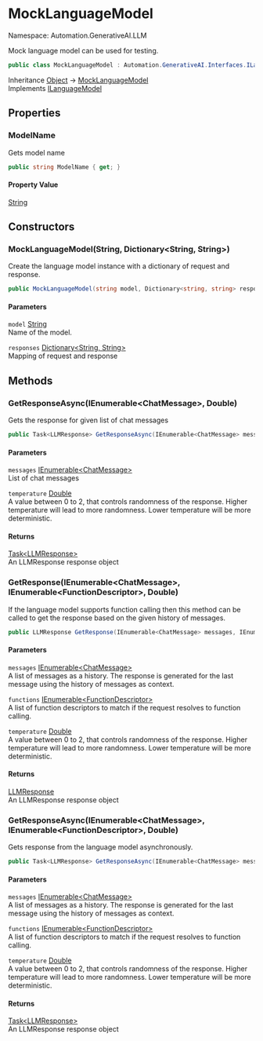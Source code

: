 # MockLanguageModel

Namespace: Automation.GenerativeAI.LLM

Mock language model can be used for testing.

```csharp
public class MockLanguageModel : Automation.GenerativeAI.Interfaces.ILanguageModel
```

Inheritance [Object](https://docs.microsoft.com/en-us/dotnet/api/system.object) → [MockLanguageModel](./automation.generativeai.llm.mocklanguagemodel.md)<br>
Implements [ILanguageModel](./automation.generativeai.interfaces.ilanguagemodel.md)

## Properties

### **ModelName**

Gets model name

```csharp
public string ModelName { get; }
```

#### Property Value

[String](https://docs.microsoft.com/en-us/dotnet/api/system.string)<br>

## Constructors

### **MockLanguageModel(String, Dictionary&lt;String, String&gt;)**

Create the language model instance with a dictionary of request and response.

```csharp
public MockLanguageModel(string model, Dictionary<string, string> responses)
```

#### Parameters

`model` [String](https://docs.microsoft.com/en-us/dotnet/api/system.string)<br>
Name of the model.

`responses` [Dictionary&lt;String, String&gt;](https://docs.microsoft.com/en-us/dotnet/api/system.collections.generic.dictionary-2)<br>
Mapping of request and response

## Methods

### **GetResponseAsync(IEnumerable&lt;ChatMessage&gt;, Double)**

Gets the response for given list of chat messages

```csharp
public Task<LLMResponse> GetResponseAsync(IEnumerable<ChatMessage> messages, double temperature)
```

#### Parameters

`messages` [IEnumerable&lt;ChatMessage&gt;](https://docs.microsoft.com/en-us/dotnet/api/system.collections.generic.ienumerable-1)<br>
List of chat messages

`temperature` [Double](https://docs.microsoft.com/en-us/dotnet/api/system.double)<br>
A value between 0 to 2, that controls randomness of the response. 
 Higher temperature will lead to more randomness. Lower temperature will be more deterministic.

#### Returns

[Task&lt;LLMResponse&gt;](https://docs.microsoft.com/en-us/dotnet/api/system.threading.tasks.task-1)<br>
An LLMResponse response object

### **GetResponse(IEnumerable&lt;ChatMessage&gt;, IEnumerable&lt;FunctionDescriptor&gt;, Double)**

If the language model supports function calling then this method can be called to
 get the response based on the given history of messages.

```csharp
public LLMResponse GetResponse(IEnumerable<ChatMessage> messages, IEnumerable<FunctionDescriptor> functions, double temperature)
```

#### Parameters

`messages` [IEnumerable&lt;ChatMessage&gt;](https://docs.microsoft.com/en-us/dotnet/api/system.collections.generic.ienumerable-1)<br>
A list of messages as a history. The response is generated for 
 the last message using the history of messages as context.

`functions` [IEnumerable&lt;FunctionDescriptor&gt;](https://docs.microsoft.com/en-us/dotnet/api/system.collections.generic.ienumerable-1)<br>
A list of function descriptors to match if the request resolves 
 to function calling.

`temperature` [Double](https://docs.microsoft.com/en-us/dotnet/api/system.double)<br>
A value between 0 to 2, that controls randomness of the response. 
 Higher temperature will lead to more randomness. Lower temperature will be more deterministic.

#### Returns

[LLMResponse](./automation.generativeai.interfaces.llmresponse.md)<br>
An LLMResponse response object

### **GetResponseAsync(IEnumerable&lt;ChatMessage&gt;, IEnumerable&lt;FunctionDescriptor&gt;, Double)**

Gets response from the language model asynchronously.

```csharp
public Task<LLMResponse> GetResponseAsync(IEnumerable<ChatMessage> messages, IEnumerable<FunctionDescriptor> functions, double temperature)
```

#### Parameters

`messages` [IEnumerable&lt;ChatMessage&gt;](https://docs.microsoft.com/en-us/dotnet/api/system.collections.generic.ienumerable-1)<br>
A list of messages as a history. The response is generated for 
 the last message using the history of messages as context.

`functions` [IEnumerable&lt;FunctionDescriptor&gt;](https://docs.microsoft.com/en-us/dotnet/api/system.collections.generic.ienumerable-1)<br>
A list of function descriptors to match if the request resolves 
 to function calling.

`temperature` [Double](https://docs.microsoft.com/en-us/dotnet/api/system.double)<br>
A value between 0 to 2, that controls randomness of the response. 
 Higher temperature will lead to more randomness. Lower temperature will be more deterministic.

#### Returns

[Task&lt;LLMResponse&gt;](https://docs.microsoft.com/en-us/dotnet/api/system.threading.tasks.task-1)<br>
An LLMResponse response object
